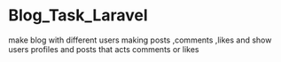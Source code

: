 # Blog_Task_Laravel
make blog with different users making posts ,comments ,likes and show users profiles and posts that acts comments or likes  

